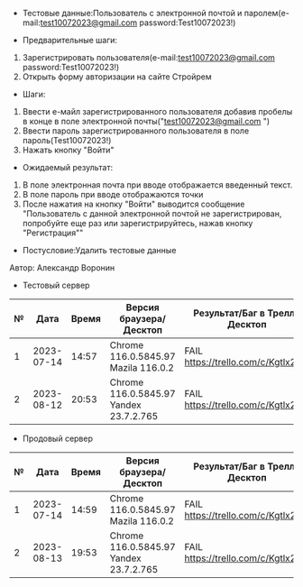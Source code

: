 * Тестовые данные:Пользователь с электронной почтой и паролем(e-mail:test10072023@gmail.com password:Test10072023!)


* Предварительные шаги:
1. Зарегистрировать пользователя(e-mail:test10072023@gmail.com password:Test10072023!)
2. Открыть форму авторизации на сайте Стройрем

* Шаги:
1. Ввести е-майл зарегистрированного пользователя добавив пробелы в конце в поле электронной почты("test10072023@gmail.com    ")
2. Ввести пароль зарегистрированного пользователя в поле пароль(Test10072023!)
3. Нажать кнопку "Войти"


* Ожидаемый результат:
1. В поле электронная почта при вводе отображается введенный текст.
2. В поле пароль при вводе отображаются точки
3. После нажатия на кнопку "Войти" выводится сообщение "Пользователь с данной электронной почтой не зарегистрирован, попробуйте еще раз или зарегистрируйтесь, нажав кнопку "Регистрация""


* Постусловие:Удалить тестовые данные

Автор: Александр Воронин


* Тестовый сервер 


|  №  | Дата       | Время |           Версия браузера/Десктоп          |        Результат/Баг в Трелло Десктоп    |             Версия браузера и ОС Тач      |           Результат/Баг в Трелло Тач          |  Дата Релиза  |  Имя   |
| --- | ---------- | ----- |-------------------------------------| ---------------------------------- | ---------------------------------- | ---------------------------------- | ------| ------  |
| 1   | 2023-07-14 | 14:57 |Chrome 116.0.5845.97 Mazila 116.0.2  | FAIL https://trello.com/c/Kgtlx2UC | Chrome 116.0.5845.97               | FAIL https://trello.com/c/Kgtlx2UC | 04.07 | Александр Воронин  |
| 2   | 2023-08-12 | 20:53 |Chrome 116.0.5845.97 Yandex 23.7.2.765| FAIL https://trello.com/c/Kgtlx2UC | Chrome 116.0.5845.97               | FAIL https://trello.com/c/Kgtlx2UC  | 13.08 | Сабина  |


* Продовый сервер


|  №  | Дата       | Время |           Версия браузера/Десктоп          |        Результат/Баг в Трелло Десктоп    |             Версия браузера и ОС Тач      |           Результат/Баг в Трелло Тач          |  Дата Релиза  |  Имя   |
| --- | ---------- | ----- |-------------------------------------| ---------------------------------- | ---------------------------------- | ---------------------------------- | ------| ------  |
| 1   | 2023-07-14 | 14:59 |Chrome 116.0.5845.97 Mazila 116.0.2  | FAIL https://trello.com/c/Kgtlx2UC | Chrome 116.0.5845.97               | FAIL https://trello.com/c/Kgtlx2UC | 04.07 | Александр Воронин  |
| 2   | 2023-08-13 | 19:53 |Chrome 116.0.5845.97 Yandex 23.7.2.765| FAIL https://trello.com/c/Kgtlx2UC | Chrome 116.0.5845.97               | FAIL https://trello.com/c/Kgtlx2UC | 13.08 | Сабина  |


